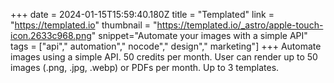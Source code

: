 +++
date = 2024-01-15T15:59:40.180Z
title = "Templated"
link = "https://templated.io"
thumbnail = "https://templated.io/_astro/apple-touch-icon.2633c968.png"
snippet="Automate your images with a simple API"
tags = ["api"," automation"," nocode"," design"," marketing"]
+++
Automate images using a simple API.
50 credits per month. 
User can render up to 50 images (.png, .jpg, .webp) or PDFs per month.
Up to 3 templates.
